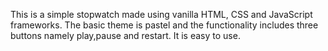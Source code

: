 This is a simple stopwatch made using vanilla HTML, CSS and JavaScript frameworks.
The basic theme is pastel and the functionality includes three buttons namely play,pause and restart. 
It is easy to use.
